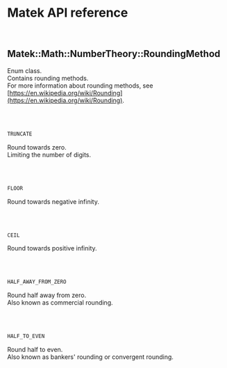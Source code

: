 # Matek API reference

<br/>

## Matek::Math::NumberTheory::RoundingMethod

Enum class.<br/>
Contains rounding methods.<br/>
For more information about rounding methods, see [https://en.wikipedia.org/wiki/Rounding](https://en.wikipedia.org/wiki/Rounding).

<br/><br/>



```c++
TRUNCATE
```

Round towards zero.<br/>
Limiting the number of digits.

<br/><br/>



```c++
FLOOR
```

Round towards negative infinity.

<br/><br/>



```c++
CEIL
```

Round towards positive infinity.

<br/><br/>



```c++
HALF_AWAY_FROM_ZERO
```

Round half away from zero.<br/>
Also known as commercial rounding.

<br/><br/>



```c++
HALF_TO_EVEN
```

Round half to even.<br/>
Also known as bankers' rounding or convergent rounding.

<br/><br/>